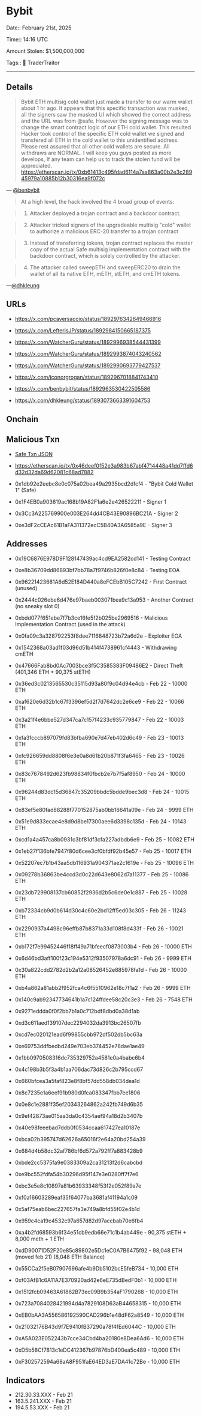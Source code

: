 # Bybit

Date:: February 21st, 2025

Time:: 14:16 UTC

Amount Stolen: $1,500,000,000

Tags:: 👛 TraderTraitor

---

## Details

> Bybit ETH multisig cold wallet just made a transfer to our warm wallet about 1 hr ago. It appears that this specific transaction was musked, all the signers saw the musked UI which showed the correct address and the URL was from @safe. However the signing message was to change the smart contract logic of our ETH cold wallet. This resulted Hacker took control of the specific ETH cold wallet we signed and transfered all ETH in the cold wallet to this unidentified address. Please rest assured that all other cold wallets are secure.  All withdraws are NORMAL. I will keep you guys posted as more develops, If any team can help us to track the stolen fund will be appreciated.  https://etherscan.io/tx/0xb61413c495fdad6114a7aa863a00b2e3c28945979a10885b12b30316ea9f072c

— [@benbybit](https://x.com/benbybit/status/1892963530422505586)


> At a high level, the hack involved the 4 broad group of events:

> 1. Attacker deployed a trojan contract and a backdoor contract.

> 2. Attacker tricked signers of the upgradeable multisig "cold" wallet to authorize a malicious ERC-20 transfer to a trojan contract

> 3. Instead of transferring tokens, trojan contract replaces the master copy of the actual Safe multisig implementation contract with the backdoor contract, which is solely controlled by the attacker.

> 4. The attacker called sweepETH and sweepERC20 to drain the wallet of all its native ETH, mETH, stETH, and cmETH tokens.

—[@dhkleung](https://x.com/dhkleung/status/1893073663391604753)


## URLs

- https://x.com/pcaversaccio/status/1892976342649466916

- https://x.com/LefterisJP/status/1892984150665187375

- https://x.com/WatcherGuru/status/1892996938544431399

- https://x.com/WatcherGuru/status/1892993874043240562

- https://x.com/WatcherGuru/status/1892990693779427537

- https://x.com/jconorgrogan/status/1892967018841743410

- https://x.com/benbybit/status/1892963530422505586

- https://x.com/dhkleung/status/1893073663391604753




## Onchain

## Malicious Txn

- [Safe Txn JSON](../malicious-shit/bybit-safe-tx-71.json)

- https://etherscan.io/tx/0x46deef0f52e3a983b67abf4714448a41dd7ffd6d32d32da69d62081c68ad7882

- 0x1db92e2eebc8e0c075a02bea49a2935bcd2dfcf4 - "Bybit Cold Wallet 1" (Safe)
- 0x1F4EB0a903619ac168b19A82F1a6e2e426522211 - Signer 1
- 0x3Cc3A225769900e003E264dd4CB43E90896BC21A - Signer 2
- 0xe3dF2cCEAc61B1aFA311372ecC5B40A3A6585a9E - Signer 3


## Addresses

- 0x19C6876E978D9F128147439ac4cd9EA2582cd141 - Testing Contract
- 0xe8b36709dd86893bf7bb78a7f9746b826f0e8c84 - Testing EOA

- 0x96221423681A6d52E184D440a8eFCEbB105C7242 - First Contract (unused)
- 0x2444c026ebe6d476e97baeb003071bea9c13a953 - Another Contract (no sneaky slot 0)
- 0xbdd077f651ebe7f7b3ce16fe5f2b025be2969516 - Malicious Implementation Contract (used in the attack)
- 0x0fa09c3a328792253f8dee7116848723b72a6d2e - Exploiter EOA

- 0x1542368a03ad1f03d96d51b414f4738961cf4443 - Withdrawing cmETH

- 0x47666Fab8bd0Ac7003bce3f5C3585383F09486E2 - Direct Theft (401,346 ETH + 90,375 stETH)

- 0x36ed3c0213565530c35115d93a80f9c04d94e4cb - Feb 22 - 10000 ETH
- 0xaf620e6d32b1c67f3396ef5d2f7d7642dc2e6ce9 - Feb 22 - 10066 ETH
- 0x3a21f4e6bbe527d347ca7c157f4233c935779847 - Feb 22 - 10003 ETH
- 0xfa3fcccb897079fd83bfba690e7d47eb402d6c49 - Feb 23 - 10013 ETH
- 0xfc926659dd8808f6e3e0a8d61b20b871f3fa6465 - Feb 23 - 10026 ETH
- 0x83c7678492d623fb98834f0fbcb2e7b7f5af8950 - Feb 24 - 10000 ETH
- 0x96244d83dc15d36847c35209bbdc5bdde9bec3d8 - Feb 24 - 10015 ETH
- 0x83ef5e80fad88288f770152875ab0bb16641a09e - Feb 24 -  9999 ETH
- 0x51e9d833ecae4e8d9d8be17300aee6d3398c135d - Feb 24 - 10143 ETH
- 0xcd1a4a457ca8b0931c3bf81df3cfa227adbdb6e9 - Feb 25 - 10082 ETH
- 0x1eb27f136bfe7947f80d6cee3cf0bfdf92b45e57 - Feb 25 - 10017 ETH
- 0x52207ec7b1b43aa5db116931a904371ae2c1619e - Feb 25 - 10096 ETH
- 0x09278b36863be4ccd3d0c22d643e8062d7a11377 - Feb 25 - 10086 ETH
- 0x23db729908137cb60852f2936d2b5c6de0e1c887 - Feb 25 - 10028 ETH
- 0xb72334cb9d0b614d30c4c60e2bd12ff5ed03c305 - Feb 26 - 11243 ETH
- 0x2290937a4498c96effb87b8371a33d108f8d433f - Feb 26 - 10021 ETH
- 0xb172f7e99452446f18ff49a71bfeecf0873003b4 - Feb 26 - 10000 ETH
- 0x6d46bd3aff100f23c194e5312f93507978a6dc91 - Feb 26 -  9999 ETH
- 0x30a822cdd2782d2b2a12a08526452e885978fa1d - Feb 26 - 10000 ETH
- 0xb4a862a81abb2f952fca4c6f5510962e18c7f1a2 - Feb 26 -  9999 ETH
- 0x140c9ab92347734641b1a7c124ffdee58c20c3e3 - Feb 26 -  7548 ETH
- 0x9271eddda0f0f2bb7b1a0c712bdf8dbd0a38d1ab
- 0xd3c611aed139107dec2294032da3913bc26507fb
- 0xcd7ec020121ead6f99855cbb972df502db5bc63a
- 0xe69753ddfbedbd249e703eb374452e78dae1ae49
- 0x1bb0970508316dc735329752a4581e0a4babc6b4
- 0x4c198b3b5f3a4b1aa706dac73d826c2b795ccd67
- 0x660bfcea3a5faf823e8f8bf57dd558db034dea1d
- 0x8c7235e1a6eef91b980d0fca083347fbb7ee1806
- 0x0e8c1e2881f35ef20343264862a242fb749d6b35
- 0x9ef42873ae015aa3da0c4354aef94a18d2b3407b
- 0x40e98feeebad7ddb0f0534ccaa617427ea10187e
- 0xbca02b395747d62626a65016f2e64a20bd254a39
- 0x684d4b58dc32af786bf6d572a792ff7a883428b9
- 0xbde2cc5375fa9e0383309a2ca31213f2d6cabcbd
- 0xe9bc552fdfa54b30296d95f147e3e0280ff7f7e6
- 0xbc3e5e8c10897a81b63933348f53f2e052f89a7e
- 0xf0a16603289eaf35f64077ba3681af41194a1c09
- 0x5af75eab6bec227657fa3e749a8bfd55f02e4b1d
- 0x959c4ca19c4532c97a657d82d97accbab70e6fb4

- 0xa4b2fd68593b6f34e51cb9edb66e71c1b4ab449e - 90,375 stETH + 8,000 meth + 1 ETH
- 0xdD90071D52F20e85c89802e5Dc1eC0A7B6475f92 - 98,048 ETH (moved feb 21) (8,048 ETH Balance)
- 0x55CCa2f5eB07907696afe4b9Db5102bcE5feB734 - 10,000 ETH
- 0xf03AfB1c6A11A7E370920ad42e6eE735dBedF0b1 - 10,000 ETH
- 0x1512fcb09463A61862B73ec09B9b354aF1790268 - 10,000 ETH
- 0x723a7084028421994d4a7829108D63aB44658315 - 10,000 ETH
- 0xEB0bAA3A556586192590CAD296b1e48dF62a8549 - 10,000 ETH
- 0x21032176B43d9f7E9410fB37290a78f4fEd6044C - 10,000 ETH
- 0xA5A023E052243b7cce34Cbd4ba20180e8Dea6Ad6 - 10,000 ETH
- 0xD5b58Cf7813c1eDC412367b97876bD400ea5c489 - 10,000 ETH
- 0xF302572594a68aA8F951faE64ED3aE7DA41c72Be - 10,000 ETH

## Indicators

- 212.30.33.XXX - Feb 21
- 163.5.241.XXX - Feb 21
- 194.5.53.XXX - Feb 21


